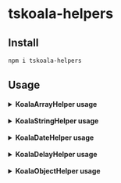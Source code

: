 # tskoala-helpers

## Install
```bash
npm i tskoala-helpers
```
## Usage
<details>
 <summary><strong>KoalaArrayHelper usage</strong></summary>
 
### merge
```bash
let arraySample = [1]
KoalaArrayHelper.merge([2], arraySample);
console.log(arraySample);// [1,2]
```
### filter
```bash
let result = KoalaArrayHelper.filter([
    {teste: 123},
    {teste2: 543}
],"123", "teste");
console.log(result);// [{teste: 123}]
```
### getIndexFromArray
```bash
let index = KoalaArrayHelper.getIndexFromArray([
    {teste: 123},
    {teste: "123"}
],"teste",123);
console.log(index);// 0
```
### splitArray
```bash
let result = KoalaArrayHelper.splitArray([1,2,3,4],2);
console.log(result);// [[1,2],[3,4]]
```
### toString
```bash
let result = KoalaArrayHelper.toString([1,2,3,4],',');
console.log(result);// "1,2,3,4"
```
### orderBy
```bash
let result = KoalaArrayHelper.orderBy([
    {date: new Date('2020-06-18')},
    {date: new Date('2020-06-15')},
    {date: new Date('2020-06-17')},
    {date: new Date('2020-06-20')}
],'date');

// [
//   {date: new Date('2020-06-15')},
//   {date: new Date('2020-06-17')},
//   {date: new Date('2020-06-18')},
//   {date: new Date('2020-06-20')}
// ]
console.log(result);

//inverse
let result = KoalaArrayHelper.orderBy([
    {date: new Date('2020-06-18')},
    {date: new Date('2020-06-15')},
    {date: new Date('2020-06-17')},
    {date: new Date('2020-06-20')}
],'date',true);

// [
//   {date: new Date('2020-06-20')},
//   {date: new Date('2020-06-18')},
//   {date: new Date('2020-06-17')},
//   {date: new Date('2020-06-15')}
// ]
console.log(result);
```
</details><br>

<details>
 <summary><strong>KoalaStringHelper usage</strong></summary>
 
### clear
```bash
let result = KoalaStringHelper.clear('Olá Mundo');
console.log(result);// "Ola Mundo"

let result = KoalaStringHelper.clear('Olá Mundo','-');
console.log(result);// "Ola-Mundo"
```
### nbl2br
```bash
let result = KoalaStringHelper.nbl2br('Olá\nMundo');
console.log(result);// "Olá<br/>Mundo"
```
### applyMaskCpfOnString
```bash
let result = KoalaStringHelper.applyMaskCpfOnString('47695329037');
console.log(result);// "476.953.290-37"
```
### convertDateToBr
```bash
let result = KoalaStringHelper.convertDateToBr('2020-01-01');
console.log(result);// "01/01/2020"
```
### converToCamelCase
```bash
let result = KoalaStringHelper.converToCamelCase('Olá Mundo');
console.log(result);// "olaMundo"
```
### split
```bash
let result = KoalaStringHelper.split('1,2');
console.log(result);// ['1', '2']
```
### unmaskCoin
```bash
let result = KoalaStringHelper.unmaskCoin('1.000,00');
console.log(result);// 1000
```
### generateRandomString
```bash
let result = KoalaStringHelper.generateRandomString(4, true, true, true, true);
console.log(result);// "4Oa@"
```
### generateRandomNumber
```bash
KoalaStringHelper.generateRandomNumber(1000, 2000)
                 .then(value => console.log(result);// "1389")
                 .catch(e => console.error(e));
```
</details><br>


<details>
 <summary><strong>KoalaDateHelper usage</strong></summary>
 
### transform
```bash
let result = KoalaDateHelper.transform('2020-06-20 00:00:00',true, false);
console.log(result);// '20/06/2020'

let result = KoalaDateHelper.transform('2020-06-20 00:00:00',false, true);
console.log(result);// '00:00:00'

let result = KoalaDateHelper.transform('2020-06-20 00:00:00');
console.log(result);// '20/06/2020 00:00:00'
```
### add
```bash
let result = KoalaDateHelper.add(1,'days', '2020-01-01');
console.log(result);// Date('2020-01-02')

let result = KoalaDateHelper.add(1,'days', '2020-10-30', 'YYYY-MM-DD', [
    KoalaDateDay.saturday, 
    KoalaDateDay.sunday
]);
console.log(result);// Date('2020-11-02')
```
### sub
```bash
let result = KoalaDateHelper.sub(1,'days', '2020-01-02');
console.log(result);// Date(''2020-01-01')

let result = KoalaDateHelper.add(1,'days', '2020-10-26', 'YYYY-MM-DD', [
    KoalaDateDay.saturday, 
    KoalaDateDay.sunday
]);
console.log(result);// Date('2020-11-23')
```
</details><br>

<details>
 <summary><strong>KoalaDelayHelper usage</strong></summary>
 
### waitFor
```bash
public async ForAsyncFunctions(){
    await KoalaDelayHelper.waitFor(1000); // wait's 1s after to pass new line
    // some code
}
```
</details><br>

<details>
 <summary><strong>KoalaObjectHelper usage</strong></summary>
 
### downloadBase64File
> For frontend apps download file by base64
```bash
KoalaObjectHelper.downloadBase64File({
    filename: 'test.jpg',
    type: 'image/jpg',
    base64File: '/9j/4AAQSkZJRgABA...'
});
```
> For frontend apps view pdf file by base64
```bash
KoalaObjectHelper.viewPdf({
    filename: 'test.pdf',
    type: 'application/pdf',
    base64File: '/9j/4AAQSkZJRgABA...'
});
```
> Gets a Blob file by base64
```bash
let blob = KoalaObjectHelper.getBlobFile(
    '/9j/4AAQSkZJRgABA...',
    'image/jpg'
);
```
### merge
```bash
let result = KoalaObjectHelper.merge(
    {teste: 1}, 
    {teste2: 2}
);
console.log(result); // {teste: 1,teste2: 2}
```
### toString
```bash
let result = KoalaObjectHelper.toString([
    {param1: "Hellow",param2: "World"},
    {param1: "Olá", param2: "Mundo"}
],['param1','param2'], ","," ");
console.log(result); // "Hellow World,Olá Mundo"
```
</details><br>
